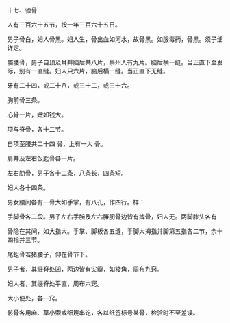 十七、验骨

人有三百六十五节，按一年三百六十五日。

男子骨白，妇人骨黑。妇人生，骨出血如河水，故骨黑。如服毒药，骨黑。须子细详定。 

髑髅骨，男子自顶及耳并脑后共八片，蔡州人有九片。脑后横一缝。当正直下至发际，别有一直缝。妇人只六片，脑后横一缝。当正直下无缝。

牙有二十四，或二十八，或三十二，或三十六。 

胸前骨三条。 

心骨一片，嫩如钱大。 

项与脊骨，各十二节。 

自项至腰共二十四 骨，上有一大 骨。 

肩井及左右饭匙骨各一片。 

左右肋骨，男子各十二条，八条长，四条短。

妇人各十四条。

男女腰间各有一骨大如手掌，有八孔，作四行。样：

手脚骨各二段。男子左右手腕及左右臁肕骨边皆有捭骨，妇人无。两脚膝头各有

骨隐在其间，如大指大。手掌、脚板各五缝，手脚大拇指并脚第五指各二节，余十四指并三节。 

尾蛆骨若猪腰子，仰在骨节下。 

男子者，其缀脊处凹，两边皆有尖瓣，如棱角，周布九窍。 

妇人者，其缀脊处平直，周布六窍。 

大小便处，各一窍。

骸骨各用麻、草小索或细篾串讫，各以纸签标号某骨，检验时不至差误。

